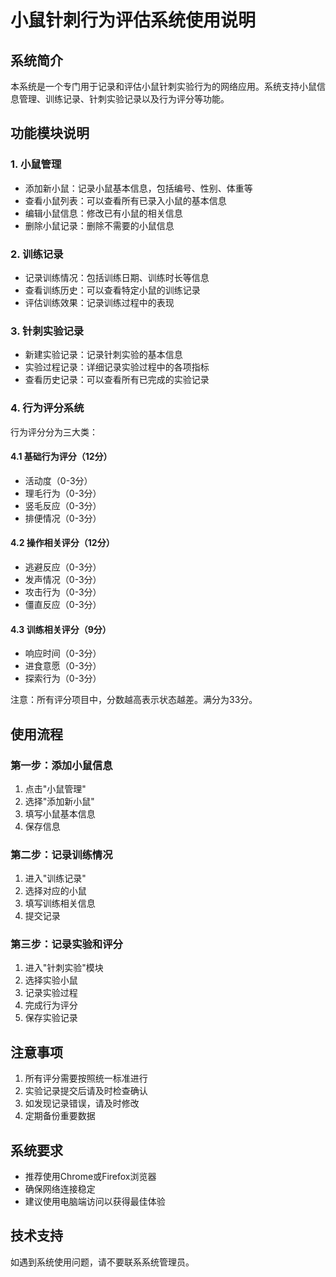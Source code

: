# 小鼠针刺行为评估系统使用说明

## 系统简介

本系统是一个专门用于记录和评估小鼠针刺实验行为的网络应用。系统支持小鼠信息管理、训练记录、针刺实验记录以及行为评分等功能。

## 功能模块说明

### 1. 小鼠管理

- 添加新小鼠：记录小鼠基本信息，包括编号、性别、体重等
- 查看小鼠列表：可以查看所有已录入小鼠的基本信息
- 编辑小鼠信息：修改已有小鼠的相关信息
- 删除小鼠记录：删除不需要的小鼠信息

### 2. 训练记录

- 记录训练情况：包括训练日期、训练时长等信息
- 查看训练历史：可以查看特定小鼠的训练记录
- 评估训练效果：记录训练过程中的表现

### 3. 针刺实验记录

- 新建实验记录：记录针刺实验的基本信息
- 实验过程记录：详细记录实验过程中的各项指标
- 查看历史记录：可以查看所有已完成的实验记录

### 4. 行为评分系统

行为评分分为三大类：

#### 4.1 基础行为评分（12分）

- 活动度（0-3分）
- 理毛行为（0-3分）
- 竖毛反应（0-3分）
- 排便情况（0-3分）

#### 4.2 操作相关评分（12分）

- 逃避反应（0-3分）
- 发声情况（0-3分）
- 攻击行为（0-3分）
- 僵直反应（0-3分）

#### 4.3 训练相关评分（9分）

- 响应时间（0-3分）
- 进食意愿（0-3分）
- 探索行为（0-3分）

注意：所有评分项目中，分数越高表示状态越差。满分为33分。

## 使用流程

### 第一步：添加小鼠信息

1. 点击"小鼠管理"
2. 选择"添加新小鼠"
3. 填写小鼠基本信息
4. 保存信息

### 第二步：记录训练情况

1. 进入"训练记录"
2. 选择对应的小鼠
3. 填写训练相关信息
4. 提交记录

### 第三步：记录实验和评分

1. 进入"针刺实验"模块
2. 选择实验小鼠
3. 记录实验过程
4. 完成行为评分
5. 保存实验记录

## 注意事项

1. 所有评分需要按照统一标准进行
2. 实验记录提交后请及时检查确认
3. 如发现记录错误，请及时修改
4. 定期备份重要数据

## 系统要求

- 推荐使用Chrome或Firefox浏览器
- 确保网络连接稳定
- 建议使用电脑端访问以获得最佳体验

## 技术支持

如遇到系统使用问题，请不要联系系统管理员。
